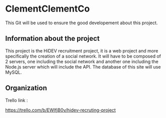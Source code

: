 # ClementClementCo

This Git will be used to ensure the good developement about this project.

## Information about the project

This project is the HiDEV recruitment project, it is a web project and more specifically the creation of a social network. It will have to be composed of 2 servers, one including the social network and another one including the Node.js server which will include the API. The database of this site will use MySQL.

## Organization

Trello link :

https://trello.com/b/EWlfjB0v/hidev-recruting-project
